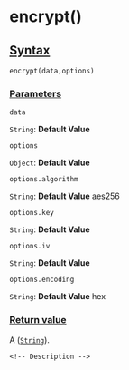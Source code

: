 # encrypt()

<!-- Description -->

## [Syntax]()

    encrypt(data,options)

### [Parameters]()

`data`

`String`: **Default Value** 

`options`

`Object`: **Default Value** 

`options.algorithm`

`String`: **Default Value** aes256

`options.key`

`String`: **Default Value** 

`options.iv`

`String`: **Default Value** 

`options.encoding`

`String`: **Default Value** hex


### [Return value]()

A ([`String`]()).

<!-- ## [Examples]() -->
<!--  -->
    <!-- Description -->
<!--  -->
<!-- ## [See also]() -->
<!--  -->
<!-- -   [link]() -->
